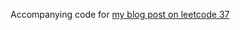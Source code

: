 Accompanying code for [my blog post on leetcode 37](https://kennethxing.com/jekyll/update/2024/02/23/solving-sudoku.html)
